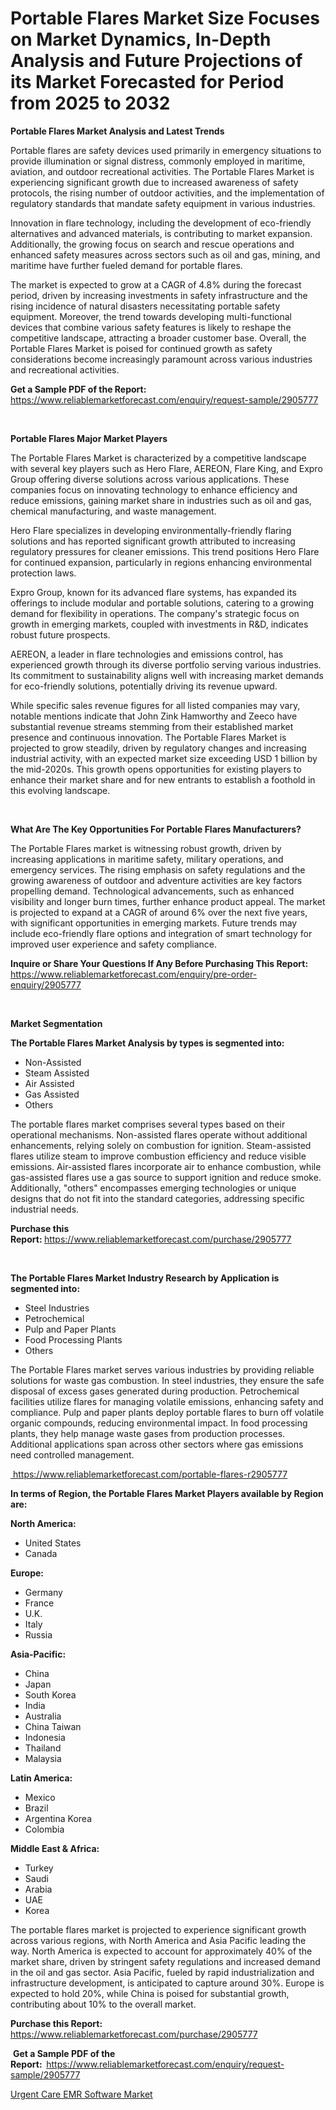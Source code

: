 <p><h1>Portable Flares Market Size Focuses on Market Dynamics, In-Depth Analysis and Future Projections of its Market Forecasted for Period from 2025 to 2032</h1></p><p><strong>Portable Flares Market Analysis and Latest Trends</strong></p>
<p><p>Portable flares are safety devices used primarily in emergency situations to provide illumination or signal distress, commonly employed in maritime, aviation, and outdoor recreational activities. The Portable Flares Market is experiencing significant growth due to increased awareness of safety protocols, the rising number of outdoor activities, and the implementation of regulatory standards that mandate safety equipment in various industries.</p><p>Innovation in flare technology, including the development of eco-friendly alternatives and advanced materials, is contributing to market expansion. Additionally, the growing focus on search and rescue operations and enhanced safety measures across sectors such as oil and gas, mining, and maritime have further fueled demand for portable flares.</p><p>The market is expected to grow at a CAGR of 4.8% during the forecast period, driven by increasing investments in safety infrastructure and the rising incidence of natural disasters necessitating portable safety equipment. Moreover, the trend towards developing multi-functional devices that combine various safety features is likely to reshape the competitive landscape, attracting a broader customer base. Overall, the Portable Flares Market is poised for continued growth as safety considerations become increasingly paramount across various industries and recreational activities.</p></p>
<p><strong>Get a Sample PDF of the Report:&nbsp;</strong> <a href="https://www.reliablemarketforecast.com/enquiry/request-sample/2905777?utm_campaign=3108&utm_medium=2&utm_source=Github&utm_content=ia&utm_term=12032025&utm_id=portable-flares">https://www.reliablemarketforecast.com/enquiry/request-sample/2905777</a></p>
<p>&nbsp;</p>
<p><strong>Portable Flares Major Market Players</strong></p>
<p><p>The Portable Flares Market is characterized by a competitive landscape with several key players such as Hero Flare, AEREON, Flare King, and Expro Group offering diverse solutions across various applications. These companies focus on innovating technology to enhance efficiency and reduce emissions, gaining market share in industries such as oil and gas, chemical manufacturing, and waste management.</p><p>Hero Flare specializes in developing environmentally-friendly flaring solutions and has reported significant growth attributed to increasing regulatory pressures for cleaner emissions. This trend positions Hero Flare for continued expansion, particularly in regions enhancing environmental protection laws.</p><p>Expro Group, known for its advanced flare systems, has expanded its offerings to include modular and portable solutions, catering to a growing demand for flexibility in operations. The company's strategic focus on growth in emerging markets, coupled with investments in R&D, indicates robust future prospects.</p><p>AEREON, a leader in flare technologies and emissions control, has experienced growth through its diverse portfolio serving various industries. Its commitment to sustainability aligns well with increasing market demands for eco-friendly solutions, potentially driving its revenue upward.</p><p>While specific sales revenue figures for all listed companies may vary, notable mentions indicate that John Zink Hamworthy and Zeeco have substantial revenue streams stemming from their established market presence and continuous innovation. The Portable Flares Market is projected to grow steadily, driven by regulatory changes and increasing industrial activity, with an expected market size exceeding USD 1 billion by the mid-2020s. This growth opens opportunities for existing players to enhance their market share and for new entrants to establish a foothold in this evolving landscape.</p></p>
<p>&nbsp;</p>
<p><strong>What Are The Key Opportunities For Portable Flares Manufacturers?</strong></p>
<p><p>The Portable Flares market is witnessing robust growth, driven by increasing applications in maritime safety, military operations, and emergency services. The rising emphasis on safety regulations and the growing awareness of outdoor and adventure activities are key factors propelling demand. Technological advancements, such as enhanced visibility and longer burn times, further enhance product appeal. The market is projected to expand at a CAGR of around 6% over the next five years, with significant opportunities in emerging markets. Future trends may include eco-friendly flare options and integration of smart technology for improved user experience and safety compliance.</p></p>
<p><strong>Inquire or Share Your Questions If Any Before Purchasing This Report:</strong> <a href="https://www.reliablemarketforecast.com/enquiry/pre-order-enquiry/2905777?utm_campaign=3108&utm_medium=2&utm_source=Github&utm_content=ia&utm_term=12032025&utm_id=portable-flares">https://www.reliablemarketforecast.com/enquiry/pre-order-enquiry/2905777</a></p>
<p>&nbsp;</p>
<p><strong>Market Segmentation</strong></p>
<p><strong>The Portable Flares Market Analysis by types is segmented into:</strong></p>
<p><ul><li>Non-Assisted</li><li>Steam Assisted</li><li>Air Assisted</li><li>Gas Assisted</li><li>Others</li></ul></p>
<p><p>The portable flares market comprises several types based on their operational mechanisms. Non-assisted flares operate without additional enhancements, relying solely on combustion for ignition. Steam-assisted flares utilize steam to improve combustion efficiency and reduce visible emissions. Air-assisted flares incorporate air to enhance combustion, while gas-assisted flares use a gas source to support ignition and reduce smoke. Additionally, "others" encompasses emerging technologies or unique designs that do not fit into the standard categories, addressing specific industrial needs.</p></p>
<p><strong>Purchase this Report:&nbsp;</strong><a href="https://www.reliablemarketforecast.com/purchase/2905777?utm_campaign=3108&utm_medium=2&utm_source=Github&utm_content=ia&utm_term=12032025&utm_id=portable-flares">https://www.reliablemarketforecast.com/purchase/2905777</a></p>
<p>&nbsp;</p>
<p><strong>The Portable Flares Market Industry Research by Application is segmented into:</strong></p>
<p><ul><li>Steel Industries</li><li>Petrochemical</li><li>Pulp and Paper Plants</li><li>Food Processing Plants</li><li>Others</li></ul></p>
<p><p>The Portable Flares market serves various industries by providing reliable solutions for waste gas combustion. In steel industries, they ensure the safe disposal of excess gases generated during production. Petrochemical facilities utilize flares for managing volatile emissions, enhancing safety and compliance. Pulp and paper plants deploy portable flares to burn off volatile organic compounds, reducing environmental impact. In food processing plants, they help manage waste gases from production processes. Additional applications span across other sectors where gas emissions need controlled management.</p></p>
<p><a href="https://www.reliablemarketforecast.com/portable-flares-r2905777?utm_campaign=3108&utm_medium=2&utm_source=Github&utm_content=ia&utm_term=12032025&utm_id=portable-flares">&nbsp;https://www.reliablemarketforecast.com/portable-flares-r2905777</a></p>
<p><strong>In terms of Region, the Portable Flares Market Players available by Region are:</strong></p>
<p>
    <p> <strong> North America: </strong>
        <ul>
            <li>United States</li>
            <li>Canada</li>
        </ul>
        </p> 
    <p> <strong> Europe: </strong>
        <ul>
            <li>Germany</li>
            <li>France</li>
            <li>U.K.</li>
            <li>Italy</li>
            <li>Russia</li>
        </ul>
        </p> 
    <p> <strong> Asia-Pacific: </strong>
        <ul>
            <li>China</li>
            <li>Japan</li>
            <li>South Korea</li>
            <li>India</li>
            <li>Australia</li>
            <li>China Taiwan</li>
            <li>Indonesia</li>
            <li>Thailand</li>
            <li>Malaysia</li>
        </ul>
        </p> 
    <p> <strong> Latin America: </strong>
        <ul>
            <li>Mexico</li>
            <li>Brazil</li>
            <li>Argentina Korea</li>
            <li>Colombia</li>
        </ul>
        </p> 
    <p> <strong> Middle East & Africa: </strong>
        <ul>
            <li>Turkey</li>
            <li>Saudi</li>
            <li>Arabia</li>
            <li>UAE</li>
            <li>Korea</li>
        </ul>
    </p>
    </p>
<p><p>The portable flares market is projected to experience significant growth across various regions, with North America and Asia Pacific leading the way. North America is expected to account for approximately 40% of the market share, driven by stringent safety regulations and increased demand in the oil and gas sector. Asia Pacific, fueled by rapid industrialization and infrastructure development, is anticipated to capture around 30%. Europe is expected to hold 20%, while China is poised for substantial growth, contributing about 10% to the overall market.</p></p>
<p><strong>Purchase this Report: </strong><a href="https://www.reliablemarketforecast.com/purchase/2905777?utm_campaign=3108&utm_medium=2&utm_source=Github&utm_content=ia&utm_term=12032025&utm_id=portable-flares">https://www.reliablemarketforecast.com/purchase/2905777</a></p>
<p>&nbsp;<strong>Get a Sample PDF of the Report:&nbsp;&nbsp;</strong><a href="https://www.reliablemarketforecast.com/enquiry/request-sample/2905777?utm_campaign=3108&utm_medium=2&utm_source=Github&utm_content=ia&utm_term=12032025&utm_id=portable-flares">https://www.reliablemarketforecast.com/enquiry/request-sample/2905777</a></p>
<p><strong></strong></p>
<p><p><a href="https://github.com/ardgenoud/Market-Research-Report-List-1/blob/main/urgent-care-emr-software-market.md?utm_campaign=3108&utm_medium=2&utm_source=Github&utm_content=ia&utm_term=12032025&utm_id=portable-flares">Urgent Care EMR Software Market</a></p></p>